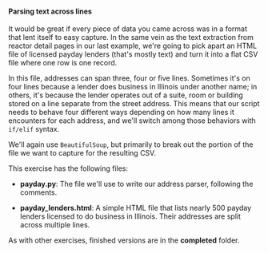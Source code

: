 #### Parsing text across lines

It would be great if every piece of data you came across was in a format that lent itself to easy capture. In the same vein as the text extraction from reactor detail pages in our last example, we're going to pick apart an HTML file of licensed payday lenders (that's mostly text) and turn it into a flat CSV file where one row is one record.

In this file, addresses can span three, four or five lines. Sometimes it's on four lines because a lender does business in Illinois under another name; in others, it's because the lender operates out of a suite, room or building stored on a line separate from the street address. This means that our script needs to behave four different ways depending on how many lines it encounters for each address, and we'll switch among those behaviors with ```if/elif``` syntax.

We'll again use ```BeautifulSoup```, but primarily to break out the portion of the file we want to capture for the resulting CSV.

This exercise has the following files:

- **payday.py**: The file we'll use to write our address parser, following the comments.

- **payday_lenders.html**: A simple HTML file that lists nearly 500 payday lenders licensed to do business in Illinois. Their addresses are split across multiple lines.

As with other exercises, finished versions are in the **completed** folder.
